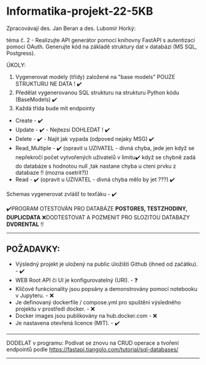 # Informatika-projekt-22-5KB

Zpracovávají des. Jan Beran a des. Lubomír Horký:

téma č. 2 - Realizujte API generátor pomocí knihovny FastAPI s autentizací pomocí OAuth. Generujte kód na základě struktury dat v databázi (MS SQL, Postgress).


ÚKOLY:
1) Vygenerovat modely (třídy) založené na "base models" POUZE STRUKTURU NE DATA ! ✔️
2) Předělat vygenerovanou SQL strukturu na strukturu Python kódu (BaseModels) ✔️
3) Každá třída bude mít endpointy
- Create - ✔️
- Update - ✔️ - Nejtezsi DOHLEDAT ! ✔️
- Delete - ✔️ - Najit jak vypada (odpoved nejaky MSG) ✔️
- Read_Multiple - ✔️ (opravit u UZIVATEL - divná chyba, jede jen když se nepřekročí počet vytvořených uživatelů v limitu✔️ když se chybně zadá do databáze s hodnotou null ,tak nastane chyba u cteni prvku z databaze !! (mozna osetrit?))
- Read - ✔️ (opravit u UZIVATEL - divná chyba mělo by jet ???) ✔️

Schemas vygenerovat zvlášť to texťáku - ✔️

✔️PROGRAM OTESTOVÁN PRO DATABÁZE **POSTGRES, TESTZHODINY, DUPLICDATA**
❌DODTESTOVAT A POZMENIT PRO SLOZITOU DATABAZY **DVDRENTAL** !!

-------------------------------------------------------------------------
POŽADAVKY:
--
- Výsledný projekt je uložený na public úložišti Github (ihned od začátku). - ✔️
- WEB Root API či UI je konfigurovatelný (URI). - ❓
- Klíčové funkcionality jsou popsány a demonstrovány pomocí notebooku v Jupyteru. - ❌
- Je definovaný dockerfile / compose.yml pro spuštění výsledného projektu v prostředí docker. - ❌
- Docker images jsou publikovány na hub.docker.com - ❌
- Je nastavena otevřená licence (MIT). - ✔️

------------------------------------------------------------------------    
DODELAT v programu:
Podívat se znovu na CRUD operace a tvoření endpointů podle https://fastapi.tiangolo.com/tutorial/sql-databases/

------------------------------------------------------------------------
